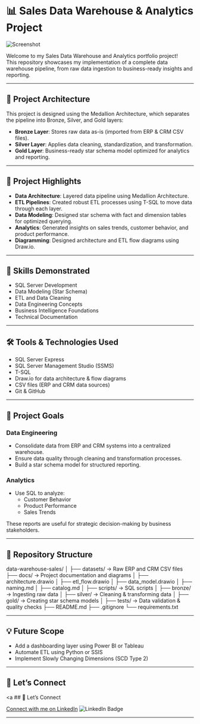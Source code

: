 # 📊 Sales Data Warehouse & Analytics Project

![Screenshot](docs/data_architecture.png)

Welcome to my Sales Data Warehouse and Analytics portfolio project!  
This repository showcases my implementation of a complete data warehouse pipeline, from raw data ingestion to business-ready insights and reporting.

---

## 🧱 Project Architecture

This project is designed using the Medallion Architecture, which separates the pipeline into Bronze, Silver, and Gold layers:

- **Bronze Layer**: Stores raw data as-is (imported from ERP & CRM CSV files).
- **Silver Layer**: Applies data cleaning, standardization, and transformation.
- **Gold Layer**: Business-ready star schema model optimized for analytics and reporting.

---

## 📖 Project Highlights

- **Data Architecture**: Layered data pipeline using Medallion Architecture.
- **ETL Pipelines**: Created robust ETL processes using T-SQL to move data through each layer.
- **Data Modeling**: Designed star schema with fact and dimension tables for optimized querying.
- **Analytics**: Generated insights on sales trends, customer behavior, and product performance.
- **Diagramming**: Designed architecture and ETL flow diagrams using Draw.io.

---

## 🎯 Skills Demonstrated

- SQL Server Development  
- Data Modeling (Star Schema)  
- ETL and Data Cleaning  
- Data Engineering Concepts  
- Business Intelligence Foundations  
- Technical Documentation  

---

## 🛠️ Tools & Technologies Used

- SQL Server Express  
- SQL Server Management Studio (SSMS)  
- T-SQL  
- Draw.io for data architecture & flow diagrams  
- CSV files (ERP and CRM data sources)  
- Git & GitHub  

---

## 🚀 Project Goals

### Data Engineering
- Consolidate data from ERP and CRM systems into a centralized warehouse.
- Ensure data quality through cleaning and transformation processes.
- Build a star schema model for structured reporting.

### Analytics
- Use SQL to analyze:
  - Customer Behavior
  - Product Performance
  - Sales Trends

These reports are useful for strategic decision-making by business stakeholders.

---

## 📂 Repository Structure

data-warehouse-sales/
│
├── datasets/ → Raw ERP and CRM CSV files
├── docs/ → Project documentation and diagrams
│ ├── architecture.drawio
│ ├── etl_flow.drawio
│ ├── data_model.drawio
│ ├── naming.md
│ ├── catalog.md
│
├── scripts/ → SQL scripts
│ ├── bronze/ → Ingesting raw data
│ ├── silver/ → Cleaning & transforming data
│ ├── gold/ → Creating star schema models
│
├── tests/ → Data validation & quality checks
├── README.md
├── .gitignore
└── requirements.txt


---

## 💡 Future Scope

- Add a dashboarding layer using Power BI or Tableau  
- Automate ETL using Python or SSIS  
- Implement Slowly Changing Dimensions (SCD Type 2)  

---

## 🤝 Let’s Connect

<a ## 🤝 Let’s Connect

[Connect with me on LinkedIn](https://www.linkedin.com/in/giteshgarg08/)
  <img src="https://img.shields.io/badge/Connect%20on-LinkedIn-blue?style=for-the-badge&logo=linkedin" alt="LinkedIn Badge"/>
</a>

---



